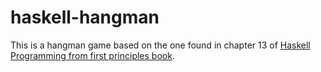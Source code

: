 # haskell-hangman

This is a hangman game based on the one found in chapter 13 of [Haskell
Programming from first principles book](haskellbook.com).
